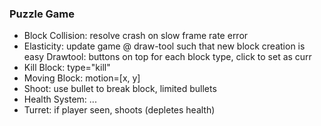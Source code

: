 ### Puzzle Game
- Block Collision: resolve crash on slow frame rate error
- Elasticity: update game @ draw-tool such that new block creation is easy
    Drawtool: buttons on top for each block type, click to set as curr
- Kill Block: type="kill"
- Moving Block: motion=[x, y]
- Shoot: use bullet to break block, limited bullets
- Health System: ...
- Turret: if player seen, shoots (depletes health)
